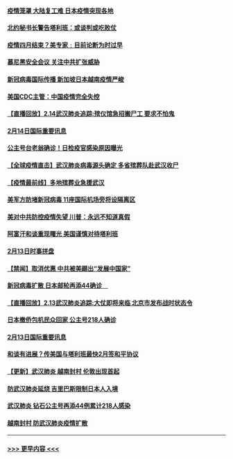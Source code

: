 #### [疫情笼罩 大陆复工难 日本疫情突现各地](../pages/prog202/a102777455.md?t=02150955) 
#### [北约秘书长警告塔利班：或谈判或吃败仗](../pages/prog202/a102777442.md?t=02150955) 
#### [疫情四月结束？美专家﹕目前论断为时过早](../pages/prog202/a102777248.md?t=02150955) 
#### [慕尼黑安全会议 关注中共扩张威胁](../pages/prog202/a102777254.md?t=02150955) 
#### [新冠病毒国际传播 新加坡日本越南疫情严峻](../pages/prog202/a102777245.md?t=02150955) 
#### [美国CDC主管：中国疫情完全失控](../pages/prog202/a102777236.md?t=02150955) 
#### [【直播回放】2.14武汉肺炎追踪:殡仪馆急招搬尸工 要求不怕鬼](../pages/prog202/a102777141.md?t=02150955) 
#### [2月14日国际重要讯息](../pages/prog202/a102777073.md?t=02150955) 
#### [公主号台老翁确诊！日检疫官感染原因曝光](../pages/prog202/a102777075.md?t=02150955) 
#### [【全球疫情直击】武汉肺炎病毒源头确定 多省殡葬队赴武汉收尸](../pages/prog202/a102777026.md?t=02150955) 
#### [【疫情最前线】多地殡葬业急援武汉](../pages/prog202/a102776986.md?t=02150955) 
#### [美军方防堵新冠病毒 11座国际机场旁将设隔离区](../pages/prog202/a102776870.md?t=02150955) 
#### [美对中共防控疫情失望 川普：永远不知道真假](../pages/prog202/a102776836.md?t=02150955) 
#### [阿富汗和谈重现曙光 美国谨慎对待塔利班](../pages/prog202/a102776748.md?t=02150955) 
#### [2月13日时事拼盘](../pages/prog202/a102776689.md?t=02150955) 
#### [【禁闻】取消优惠 中共被美踢出“发展中国家”](../pages/prog202/a102776670.md?t=02150955) 
#### [新冠病毒扩散 日本邮轮再添44确诊　](../pages/prog202/a102776518.md?t=02150955) 
#### [【直播回放】2.13武汉肺炎追踪:大仗即将来临 北京市发布战时状态令](../pages/prog202/a102776399.md?t=02150955) 
#### [日本撤侨包机民众回家 公主号218人确诊](../pages/prog202/a102776346.md?t=02150955) 
#### [2月13日国际重要讯息](../pages/prog202/a102776339.md?t=02150955) 
#### [和谈有进展？传美国与塔利班最快2月签和平协议](../pages/prog202/a102776291.md?t=02150955) 
#### [【更新】武汉肺炎 越南封村 伦敦出现首起](../pages/prog202/a102770740.md?t=02150955) 
#### [防武汉肺炎延烧 吉里巴斯限制日本人入境](../pages/prog202/a102776276.md?t=02150955) 
#### [武汉肺炎 钻石公主号再添44例累计218人感染](../pages/prog202/a102776089.md?t=02150955) 
#### [越南封村 防武汉肺炎疫情扩散](../pages/prog202/a102776214.md?t=02150955) 

----
#### [ >>> 更早内容 <<< ](../indexes/prog202-earlier.md)
